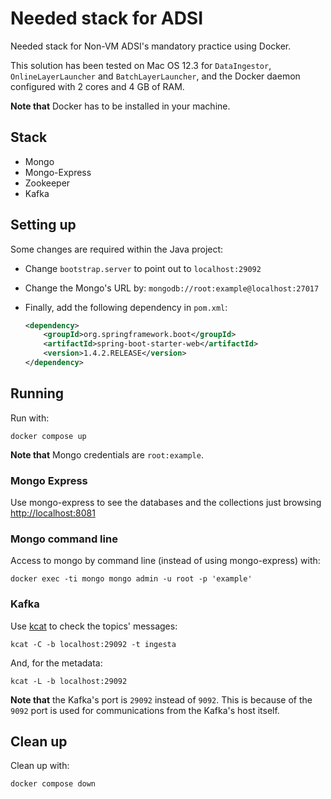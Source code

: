 # Needed stack for ADSI

Needed stack for Non-VM ADSI's mandatory practice using Docker.

This solution has been tested on Mac OS 12.3 for `DataIngestor`, `OnlineLayerLauncher` and `BatchLayerLauncher`, and the Docker daemon configured with 2 cores and 4 GB of RAM.

**Note that** Docker has to be installed in your machine.

## Stack

* Mongo
* Mongo-Express
* Zookeeper
* Kafka

## Setting up

Some changes are required within the Java project:

* Change `bootstrap.server` to point out to `localhost:29092`
* Change the Mongo's URL by: `mongodb://root:example@localhost:27017`
* Finally, add the following dependency in `pom.xml`:

    ```xml
    <dependency>
        <groupId>org.springframework.boot</groupId>
        <artifactId>spring-boot-starter-web</artifactId>
        <version>1.4.2.RELEASE</version>
    </dependency>
    ```


## Running

Run with:
```
docker compose up
```

**Note that** Mongo credentials are `root:example`.

### Mongo Express

Use mongo-express to see the databases and the collections just browsing [http://localhost:8081](http://localhost:8081)

### Mongo command line

Access to mongo by command line (instead of using mongo-express) with:

```
docker exec -ti mongo mongo admin -u root -p 'example'
```

### Kafka

Use [kcat](https://github.com/edenhill/kcat) to check the topics' messages:
```
kcat -C -b localhost:29092 -t ingesta
```

And, for the metadata:
```
kcat -L -b localhost:29092  
```

**Note that** the Kafka's port is `29092` instead of `9092`. This is because of the `9092` port is used for communications from the Kafka's host itself.

## Clean up

Clean up with:
```
docker compose down
```

